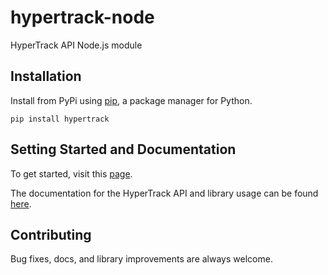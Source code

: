 # hypertrack-node

HyperTrack API Node.js module

## Installation

Install from PyPi using [pip](http://www.pip-installer.org/en/latest/), a
package manager for Python.

    pip install hypertrack

## Setting Started and Documentation

To get started, visit this [page](https://docs.hypertrack.com/#references-helper-libraries-node-js-helper-library).

The documentation for the HyperTrack API and library usage can be found [here](https://docs.hypertrack.com/#references-apis).

## Contributing

Bug fixes, docs, and library improvements are always welcome. 
